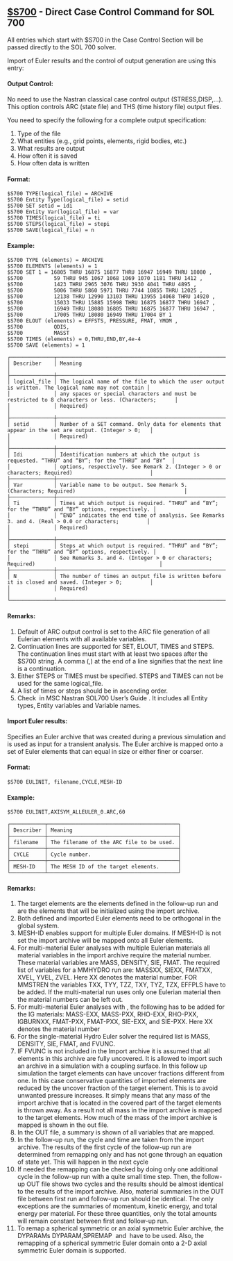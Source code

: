 ## [$S700](https://help.hexagonmi.com/bundle/MSC_Nastran_2022.4/page/Nastran_Combined_Book/qrg/casecontrol4a/TOC..S700.xhtml) - Direct Case Control Command for SOL 700

All entries which start with $S700 in the Case Control Section will be passed directly to the SOL 700 solver.

Import of Euler results and the control of output generation are using this entry:

#### Output Control:

No need to use the Nastran classical case control output (STRESS,DISP,…). This option controls ARC (state file) and THS (time history file) output files.

You need to specify the following for a complete output specification:

1. Type of the file
2. What entities (e.g., grid points, elements, rigid bodies, etc.)
3. What results are output
4. How often it is saved
5. How often data is written

#### Format:

```nastran
$S700 TYPE(logical_file) = ARCHIVE
$S700 Entity Type(logical_file) = setid
$S700 SET setid = idi
$S700 Entity Var(logical_file) = var
$S700 TIMES(logical_file) = ti
$S700 STEPS(logical_file) = stepi
$S700 SAVE(logical_file) = n
```

#### Example:

```nastran
$S700 TYPE (elements) = ARCHIVE
$S700 ELEMENTS (elements) = 1
$S700 SET 1 = 16805 THRU 16875 16877 THRU 16947 16949 THRU 18080 ,
$S700          59 THRU 945 1067 1068 1069 1070 1181 THRU 1412 ,
$S700          1423 THRU 2965 3076 THRU 3930 4041 THRU 4895 ,
$S700          5006 THRU 5860 5971 THRU 7744 10855 THRU 12025 ,
$S700          12138 THRU 12990 13103 THRU 13955 14068 THRU 14920 ,
$S700          15033 THRU 15885 15998 THRU 16875 16877 THRU 16947 ,
$S700          16949 THRU 18080 16805 THRU 16875 16877 THRU 16947 ,
$S700          17005 THRU 18080 16949 THRU 17004 BY 1
$S700 ELOUT (elements) = EFFSTS, PRESSURE, FMAT, YMOM ,
$S700          QDIS,
$S700          MASST
$S700 TIMES (elements) = 0,THRU,END,BY,4e-4
$S700 SAVE (elements) = 1
```

```text
┌──────────────┬────────────────────────────────────────────────────────────────────────────────────────────────────┐
│ Describer    │ Meaning                                                                                            │
├──────────────┼────────────────────────────────────────────────────────────────────────────────────────────────────┤
│ logical_file │ The logical name of the file to which the user output is written. The logical name may not contain │
│              │ any spaces or special characters and must be restricted to 8 characters or less. (Characters;      │
│              │ Required)                                                                                          │
├──────────────┼────────────────────────────────────────────────────────────────────────────────────────────────────┤
│ setid        │ Number of a SET command. Only data for elements that appear in the set are output. (Integer > 0;   │
│              │ Required)                                                                                          │
├──────────────┼────────────────────────────────────────────────────────────────────────────────────────────────────┤
│ Idi          │ Identification numbers at which the output is requested. “THRU” and “BY”; for the “THRU” and “BY”  │
│              │ options, respectively. See Remark 2. (Integer > 0 or characters; Required)                         │
├──────────────┼────────────────────────────────────────────────────────────────────────────────────────────────────┤
│ Var          │ Variable name to be output. See Remark 5. (Characters; Required)                                   │
├──────────────┼────────────────────────────────────────────────────────────────────────────────────────────────────┤
│ Ti           │ Times at which output is required. “THRU” and “BY”; for the “THRU” and “BY” options, respectively. │
│              │ “END” indicates the end time of analysis. See Remarks 3. and 4. (Real > 0.0 or characters;         │
│              │ Required)                                                                                          │
├──────────────┼────────────────────────────────────────────────────────────────────────────────────────────────────┤
│ stepi        │ Steps at which output is required. “THRU” and “BY”; for the “THRU” and “BY” options, respectively. │
│              │ See Remarks 3. and 4. (Integer > 0 or characters; Required)                                        │
├──────────────┼────────────────────────────────────────────────────────────────────────────────────────────────────┤
│ N            │ The number of times an output file is written before it is closed and saved. (Integer > 0;         │
│              │ Required)                                                                                          │
└──────────────┴────────────────────────────────────────────────────────────────────────────────────────────────────┘
```

#### Remarks:

1. Default of ARC output control is set to the ARC file generation of all Eulerian elements with all available variables.
2. Continuation lines are supported for SET, ELOUT, TIMES and STEPS. The continuation lines must start with at least two spaces after the $S700 string. A comma (,) at the end of a line signifies that the next line is a continuation.
3. Either STEPS or TIMES must be specified. STEPS and TIMES can not be used for the same logical_file.
4. A list of times or steps should be in ascending order.
5. Check   in  MSC Nastran SOL700 User’s Guide . It includes all Entity types, Entity variables and Variable names.

#### Import Euler results:

Specifies an Euler archive that was created during a previous simulation and is used as input for a transient analysis. The Euler archive is mapped onto a set of Euler elements that can equal in size or either finer or coarser.

#### Format:

```nastran
$S700 EULINIT, filename,CYCLE,MESH-ID
```

#### Example:

```nastran
$S700 EULINIT,AXISYM_ALLEULER_0.ARC,60
```

```text
┌───────────┬──────────────────────────────────────────┐
│ Describer │ Meaning                                  │
├───────────┼──────────────────────────────────────────┤
│ filename  │ The filename of the ARC file to be used. │
├───────────┼──────────────────────────────────────────┤
│ CYCLE     │ Cycle number.                            │
├───────────┼──────────────────────────────────────────┤
│ MESH-ID   │ The MESH ID of the target elements.      │
└───────────┴──────────────────────────────────────────┘
```

#### Remarks:

1. The target elements are the elements defined in the follow-up run and are the elements that will be initialized using the import archive.
2. Both defined and imported Euler elements need to be orthogonal in the global system.
3. MESH-ID enables support for multiple Euler domains. If MESH-ID is not set the import archive will be mapped onto all Euler elements.
4. For multi-material Euler analyses with multiple Eulerian materials all material variables in the import archive require the material number. These material variables are MASS, DENSITY, SIE, FMAT. The required list of variables for a MMHYDRO run are: MASSXX, SIEXX, FMATXX, XVEL, YVEL, ZVEL. Here XX denotes the material number. FOR MMSTREN the variables TXX, TYY, TZZ, TXY, TYZ, TZX, EFFPLS have to be added. If the multi-material run uses only one Eulerian material then the material numbers can be left out.
5. For multi-material Euler analyses with  , the following has to be added for the IG materials: MASS-EXX, MASS-PXX, RHO-EXX, RHO-PXX, IGBURNXX, FMAT-PXX, FMAT-PXX, SIE-EXX, and SIE-PXX. Here XX denotes the material number
6. For the single-material Hydro Euler solver the required list is MASS, DENSITY, SIE, FMAT, and FVUNC.
7. IF FVUNC is not included in the Import archive it is assumed that all elements in this archive are fully uncovered. It is allowed to import such an archive in a simulation with a coupling surface. In this follow up simulation the target elements can have uncover fractions different from one. In this case conservative quantities of imported elements are reduced by the uncover fraction of the target element. This is to avoid unwanted pressure increases. It simply means that any mass of the import archive that is located in the covered part of the target elements is thrown away. As a result not all mass in the import archive is mapped to the target elements. How much of the mass of the import archive is mapped is shown in the out file.
8. In the OUT file, a summary is shown of all variables that are mapped.
9. In the follow-up run, the cycle and time are taken from the import archive. The results of the first cycle of the follow-up run are determined from remapping only and has not gone through an equation of state yet. This will happen in the next cycle
10. If needed the remapping can be checked by doing only one additional cycle in the follow-up run with a quite small time step. Then, the follow-up OUT file shows two cycles and the results should be almost identical to the results of the import archive. Also, material summaries in the OUT file between first run and follow-up run should be identical. The only exceptions are the summaries of momentum, kinetic energy, and total energy per material. For these three quantities, only the total amounts will remain constant between first and follow-up run.
11. To remap a spherical symmetric or an axial symmetric Euler archive, the DYPARAMs  DYPARAM,SPREMAP  and   have to be used. Also, the remapping of a spherical symmetric Euler domain onto a 2-D axial symmetric Euler domain is supported.

